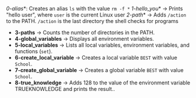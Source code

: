 *0-alias**: Creates an alias `ls` with the value `rm -f *`
*1-hello_you** → Prints "hello user", where `user` is the current Linux user
*2-path** → Adds `/action` to the PATH. `/action` is the last directory the shell checks for programs
- **3-paths** → Counts the number of directories in the PATH.
- **4-global_variables** → Displays all environment variables.
- **5-local_variables** → Lists all local variables, environment variables, and functions (`set`).
- **6-create_local_variable** → Creates a local variable `BEST` with value `School`.
- **7-create_global_variable** → Creates a global variable `BEST` with value `School`.
- **8-true_knowledge** → Adds 128 to the value of the environment variable TRUEKNOWLEDGE and prints the result..
